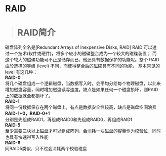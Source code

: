 # RAID #
> # RAID简介 #

磁盘阵列全名是[Redundant Arrays of Inexpensive Disks, RAID] RAID 可以透过一个技术(软件或硬件)，将多个较小的磁碟整合成为一个较大的磁碟装置； 而这个较大的磁碟功能可不止是储存而已，他还具有数据保护的功能呢。整个 RAID 由於选择的等级 (level) 不同，而使得整合后的磁碟具有不同的功能， 基本常见的 level 有这几种：  
**RAID-0**  
将几个磁盘组成一个逻辑磁盘，当数据写入时，会平均分给每个物理磁盘，以此来增加磁盘容量，同时增加磁盘读写速度。缺点是如果任何一个磁盘损坏，则RAID上的数据就全都损坏了。  
**RAID-1**  
将同一份数据保存在两个磁盘上，有点是数据安全性较高，缺点是磁盘空间浪费  
**RAID-1+0，RAID-0+1**  
分别是先组成RAID1，再组成RAID0和先组成RAID0，再组成RAID1  
**RAID-5**  
至少需要三块以上磁盘才可以组成阵列，会消耗一块磁盘的容量作为校验位，同时也具有快速得写入性能  
**RAID-6**  
同RAID5类似，只不过会消耗两个校验磁盘
